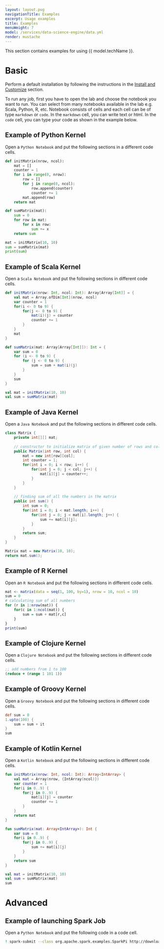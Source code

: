 ```yaml
---
layout: layout.pug
navigationTitle: Examples
excerpt: Usage examples
title: Examples
menuWeight: 7
model: /services/data-science-engine/data.yml
render: mustache
---
```

This section contains examples for using {{ model.techName }}.

# Basic

Perform a default installation by following the instructions in the [Install and Customize](/services/data-science-engine/1.0.0/install/) section.

To run any job, first you have to open the lab and choose the notebook you want to run.
You can select from many notebooks available in the lab e.g. Scala, Python, R, etc.
Notebook consists of cells and each cell can be of type `markdown` or `code`. 
In the `markdown` cell, you can write text or html. In the `code` cell, you can type your code as shown in the example below.

## Example of Python Kernel
Open a `Python Notebook` and put the following sections in a different code cells.

```python
def initMatrix(nrow, ncol):
    mat = []
    counter = 1
    for i in range(0, nrow):
        row = []
        for j in range(0, ncol):
            row.append(counter)
            counter += 1
        mat.append(row)
    return mat
```
```python
def sumMatrix(mat):
    sum = 0
    for row in mat:
        for x in row:
            sum += x
    return sum
```
```python
mat = initMatrix(10, 10)
sum = sumMatrix(mat)
print(sum)
```

## Example of Scala Kernel
Open a `Scala Notebook` and put the following sections in different code cells.

```scala
def initMatrix(nrow: Int, ncol: Int): Array[Array[Int]] = {
    val mat = Array.ofDim[Int](nrow, ncol)
    var counter = 1
    for(i <- 0 to 9) {
        for(j <- 0 to 9) {
            mat(i)(j) = counter
            counter += 1
        }
    }
    mat
}
```
```scala
def sumMatrix(mat: Array[Array[Int]]): Int = {
    var sum = 0
    for (i <- 0 to 9) {
        for (j <- 0 to 9) {
            sum = sum + mat(i)(j)
        }
    }
    sum
}
```
```scala
val mat = initMatrix(10, 10)
val sum = sumMatrix(mat)
```

## Example of Java Kernel
Open a `Java Notebook` and put the following sections in different code cells.

```java
class Matrix {
    private int[][] mat;
    
    // constructor to initialize matrix of given number of rows and columns
    public Matrix(int row, int col) {
        mat = new int[row][col];
        int counter = 1;
        for(int i = 0; i < row; i++) {
            for(int j = 0; j < col; j++) {
                mat[i][j] = counter++;
            }
        }
    }
    
    // finding sum of all the numbers in the matrix
    public int sum() {
        int sum = 0;
        for(int i = 0; i < mat.length; i++) {
            for(int j = 0; j < mat[i].length; j++) {
                sum += mat[i][j];
            }
        }
        return sum;
    }
}
```
```java
Matrix mat = new Matrix(10, 10);
return mat.sum();
```

## Example of R Kernel
Open an `R Notebook` and put the following sections in different code cells.

```r
mat <- matrix(data = seq(1, 100, by=1), nrow = 10, ncol = 10)
sum = 0
# calculating sum of all numbers
for (r in 1:nrow(mat)) {
    for(c in 1:ncol(mat)) {
        sum = sum + mat[r,c]
    }
}
print(sum)
```

## Example of Clojure Kernel
Open a `Clojure Notebook` and put the following sections in different code cells.

```clojure
;; add numbers from 1 to 100
(reduce + (range 1 101 1))
```

## Example of Groovy Kernel
Open a `Groovy Notebook` and put the following sections in different code cells.

```groovy
def sum = 0
1.upto(100) {
    sum = sum + it
}
sum
```

## Example of Kotlin Kernel
Open a `Kotlin Notebook` and put the following sections in different code cells.

```kotlin
fun initMatrix(nrow: Int, ncol: Int): Array<IntArray> {
    val mat = Array(nrow, {IntArray(ncol)})
    var counter = 1
    for(i in 0..9) {
        for(j in 0..9) {
            mat[i][j] = counter
            counter += 1
        }
    }
    return mat
}
```
```kotlin
fun sumMatrix(mat: Array<IntArray>): Int {
    var sum = 0
    for(i in 0..9) {
        for(j in 0..9) {
            sum += mat[i][j]
        }
    }
    return sum
}
```
```kotlin
val mat = initMatrix(10, 10)
val sum = sumMatrix(mat)
sum
```

# Advanced

## Example of launching Spark Job
Open a `Python Notebook` and put the following code in a code cell.

```bash
! spark-submit --class org.apache.spark.examples.SparkPi http://downloads.mesosphere.com/spark/assets/spark-examples_2.11-2.4.0.jar 100
```
